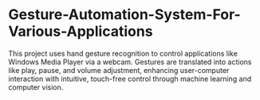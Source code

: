 # Gesture-Automation-System-For-Various-Applications
This project uses hand gesture recognition to control applications like Windows Media Player via a webcam. Gestures are translated into actions like play, pause, and volume adjustment, enhancing user-computer interaction with intuitive, touch-free control through machine learning and computer vision.
